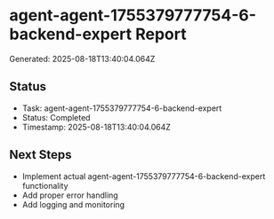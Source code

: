 # agent-agent-1755379777754-6-backend-expert Report

Generated: 2025-08-18T13:40:04.064Z

## Status
- Task: agent-agent-1755379777754-6-backend-expert
- Status: Completed
- Timestamp: 2025-08-18T13:40:04.064Z

## Next Steps
- Implement actual agent-agent-1755379777754-6-backend-expert functionality
- Add proper error handling
- Add logging and monitoring
